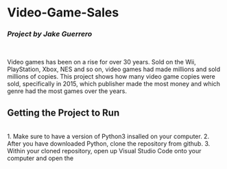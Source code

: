 # Video-Game-Sales
### *Project by Jake Guerrero*
<br/>

Video games has been on a rise for over 30 years. Sold on the Wii, PlayStation, Xbox, NES and so on, video games had made millions and sold millions of copies. This project shows how many video game copies were sold, specifically in 2015, which publisher made the most money and which genre had the most games over the years.
<br/>

## **Getting the Project to Run**
<br/>
1. Make sure to have a version of Python3 insalled on your computer.
2. After you have downloaded Python, clone the repository from github.
3. Within your cloned repository, open up Visual Studio Code onto your computer and open the 
